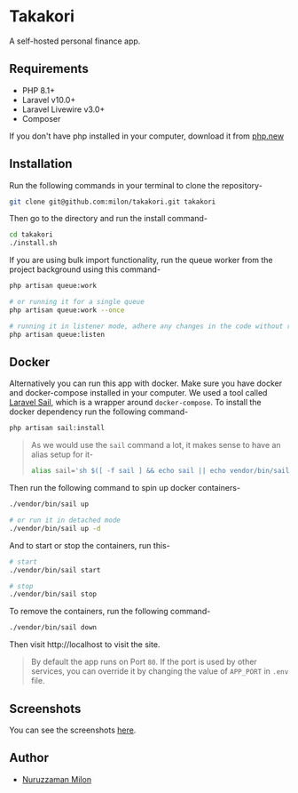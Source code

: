 # Takakori

A self-hosted personal finance app.

## Requirements

- PHP 8.1+
- Laravel v10.0+
- Laravel Livewire v3.0+
- Composer

If you don't have php installed in your computer, download it from [php.new](https://php.new/)

## Installation

Run the following commands in your terminal to clone the repository-

```bash
git clone git@github.com:milon/takakori.git takakori
```

Then go to the directory and run the install command-

```bash
cd takakori
./install.sh
```

If you are using bulk import functionality, run the queue worker from the project background using this command-

```bash
php artisan queue:work

# or running it for a single queue
php artisan queue:work --once

# running it in listener mode, adhere any changes in the code without restarting the worker
php artisan queue:listen
```

## Docker

Alternatively you can run this app with docker. Make sure you have docker and docker-compose installed in your computer. We used a tool called [Laravel Sail](https://laravel.com/docs/11.x/sail), which is a wrapper around `docker-compose`. To install the docker dependency run the following command-

```bash
php artisan sail:install
```

> As we would use the `sail` command a lot, it makes sense to have an alias setup for it-
>```bash
>alias sail='sh $([ -f sail ] && echo sail || echo vendor/bin/sail)'
>```

Then run the following command to spin up docker containers-

```bash
./vendor/bin/sail up

# or run it in detached mode
./vendor/bin/sail up -d
```

And to start or stop the containers, run this-

```bash
# start
./vendor/bin/sail start

# stop
./vendor/bin/sail stop
```

To remove the containers, run the following command-

```bash
./vendor/bin/sail down
```

Then visit http://localhost to visit the site.

> By default the app runs on Port `80`. If the port is used by other services, you can override it by changing the value of `APP_PORT` in `.env` file.

## Screenshots

You can see the screenshots [here](/screenshots.md).

## Author

- [Nuruzzaman Milon](https://milon.im)
